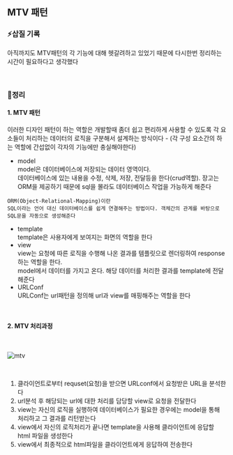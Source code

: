 ## MTV 패턴

### ⚡삽질 기록    

아직까지도 MTV패턴의 각 기능에 대해 헷갈려하고 있었기 때문에 다시한번 정리하는 시간이 필요하다고 생각했다   

<br>

### 📌정리

#### 1. MTV 패턴

이러한 디자인 패턴이 하는 역할은 개발할때 좀더 쉽고 편리하게 사용할 수 있도록 각 요소들이 처리하는 데이터의 로직을 구분해서 설계하는 방식이다 - (각 구성 요소간의 하는 역할에 간섭없이 각자의 기능에만 충실해야한다)   

- model    
model은 데이터베이스에 저장되는 데이터 영역이다.   
데이터베이스에 있는 내용을 수정, 삭제, 저장, 전달등을 한다(crud역할). 장고는 ORM을 제공하기 때문에 sql을 몰라도 데이터베이스 작업을 가능하게 해준다    

```
ORM(Object-Relational-Mapping)이란
SQL이라는 언어 대신 데이터베이스를 쉽게 연결해주는 방법이다. 객체간의 관계를 바탕으로 SQL문을 자동으로 생성해준다
```

- template   
template은 사용자에게 보여지는 화면의 역할을 한다 
- view    
view는 요청에 따른 로직을 수행해 나온 결과를 템플릿으로 렌더링하여 response 하는 역할을 한다.   
model에서 데이터를 가지고 온다. 해당 데이터를 처리한 결과를 template에 전달해준다   
- URLConf   
URLConf는 url패턴을 정의해 url과 view를 매핑해주는 역할을 한다

<br>

#### 2. MTV 처리과정
<br>

![mtv](https://user-images.githubusercontent.com/64240637/104430149-a8942280-55c9-11eb-8174-d249c6d661f7.PNG)

<br>

1. 클라이언트로부터 requset(요청)을 받으면 URLconf에서 요청받은 URL을 분석한다   
2. url분석 후 해당되는 url에 대한 처리를 담당할 view로 요청을 전달한다    
3. view는 자신의 로직을 실행하여 데이터베이스가 필요한 경우에는 model을 통해 처리하고 그 결과를 리턴받는다   
4. view에서 자신의 로직처리가 끝나면 template을 사용해 클라이언트에 응답할 html 파일을 생성한다   
5. view에서 최종적으로 html파일을 클라이언트에게 응답하여 전송한다 